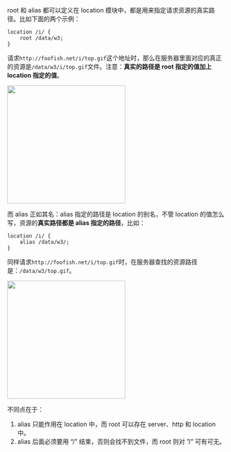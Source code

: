 root 和 alias 都可以定义在 location 模块中，都是用来指定请求资源的真实路径。比如下面的两个示例：

```nginx
location /i/ {
    root /data/w3;
}
```

请求`http://foofish.net/i/top.gif`这个地址时，那么在服务器里面对应的真正的资源是`/data/w3/i/top.gif`文件。注意：**真实的路径是 root 指定的值加上 location 指定的值**。

<img src="http://cnd.qiniu.lin07ux.cn/markdown/1476061025524.png" width="272"/>

而 alias 正如其名：alias 指定的路径是 location 的别名，不管 location 的值怎么写，资源的**真实路径都是 alias 指定的路径**，比如：

```nginx
location /i/ {
    alias /data/w3/;
}
```

同样请求`http://foofish.net/i/top.gif`时，在服务器查找的资源路径是：`/data/w3/top.gif`。

<img src="http://cnd.qiniu.lin07ux.cn/markdown/1476061099215.png" width="272"/>


不同点在于：

1.	alias 只能作用在 location 中，而 root 可以存在 server、http 和 location 中。
2.	alias 后面必须要用 “/” 结束，否则会找不到文件，而 root 则对 ”/” 可有可无。



